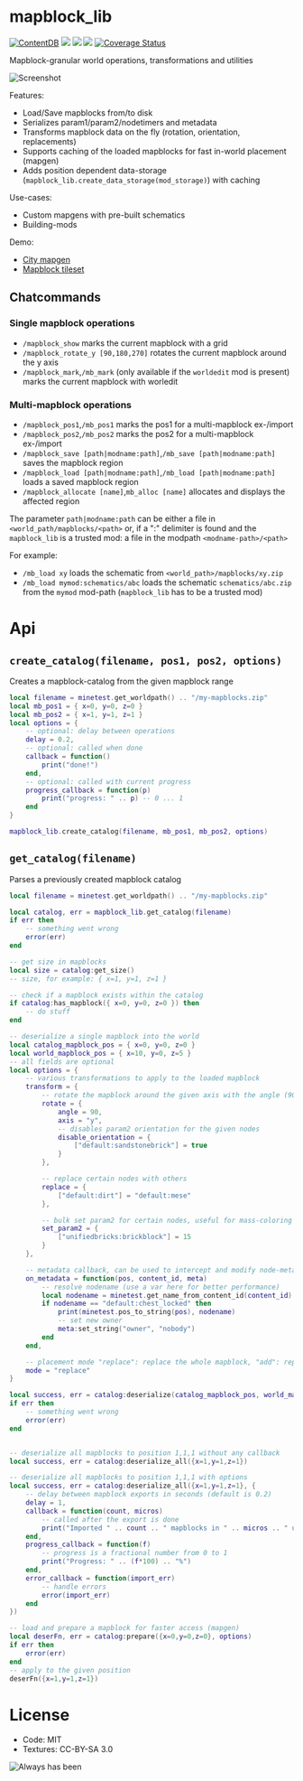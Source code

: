 
# mapblock_lib

[![ContentDB](https://content.minetest.net/packages/BuckarooBanzay/mapblock_lib/shields/downloads/)](https://content.minetest.net/packages/BuckarooBanzay/mapblock_lib/)
![](https://github.com/BuckarooBanzay/mapblock_lib/workflows/luacheck/badge.svg)
![](https://github.com/BuckarooBanzay/mapblock_lib/workflows/ldoc/badge.svg)
![](https://github.com/BuckarooBanzay/mapblock_lib/workflows/test/badge.svg)
[![Coverage Status](https://coveralls.io/repos/github/BuckarooBanzay/mapblock_lib/badge.svg?branch=main)](https://coveralls.io/github/BuckarooBanzay/mapblock_lib?branch=main)

Mapblock-granular world operations, transformations and utilities

![Screenshot](screenshot.png)

Features:

* Load/Save mapblocks from/to disk
* Serializes param1/param2/nodetimers and metadata
* Transforms mapblock data on the fly (rotation, orientation, replacements)
* Supports caching of the loaded mapblocks for fast in-world placement (mapgen)
* Adds position dependent data-storage (`mapblock_lib.create_data_storage(mod_storage)`) with caching

Use-cases:

* Custom mapgens with pre-built schematics
* Building-mods

Demo:

* [City mapgen](https://github.com/BuckarooBanzay/citygen)
* [Mapblock tileset](https://github.com/buckarooBanzay/mapblock_tileset)

## Chatcommands

### Single mapblock operations

* `/mapblock_show` marks the current mapblock with a grid
* `/mapblock_rotate_y [90,180,270]` rotates the current mapblock around the y axis
* `/mapblock_mark`,`/mb_mark` (only available if the `worldedit` mod is present) marks the current mapblock with worledit

### Multi-mapblock operations

* `/mapblock_pos1`,`/mb_pos1` marks the pos1 for a multi-mapblock ex-/import
* `/mapblock_pos2`,`/mb_pos2` marks the pos2 for a multi-mapblock ex-/import
* `/mapblock_save [path|modname:path]`,`/mb_save [path|modname:path]` saves the mapblock region
* `/mapblock_load [path|modname:path]`,`/mb_load [path|modname:path]` loads a saved mapblock region
* `/mapblock_allocate [name]`,`mb_alloc [name]` allocates and displays the affected region

The parameter `path|modname:path` can be either a file in `<world_path/mapblocks/<path>`
or, if a ":" delimiter is found and the `mapblock_lib` is a trusted mod: a file in the modpath `<modname-path>/<path>`

For example:
* `/mb_load xy` loads the schematic from `<world_path>/mapblocks/xy.zip`
* `/mb_load mymod:schematics/abc` loads the schematic `schematics/abc.zip` from the `mymod` mod-path (`mapblock_lib` has to be a trusted mod)

# Api

## `create_catalog(filename, pos1, pos2, options)`

Creates a mapblock-catalog from the given mapblock range

```lua
local filename = minetest.get_worldpath() .. "/my-mapblocks.zip"
local mb_pos1 = { x=0, y=0, z=0 }
local mb_pos2 = { x=1, y=1, z=1 }
local options = {
    -- optional: delay between operations
    delay = 0.2,
    -- optional: called when done
    callback = function()
        print("done!")
    end,
    -- optional: called with current progress
    progress_callback = function(p)
        print("progress: " .. p) -- 0 ... 1
    end
}

mapblock_lib.create_catalog(filename, mb_pos1, mb_pos2, options)
```

## `get_catalog(filename)`

Parses a previously created mapblock catalog

```lua
local filename = minetest.get_worldpath() .. "/my-mapblocks.zip"

local catalog, err = mapblock_lib.get_catalog(filename)
if err then
    -- something went wrong
    error(err)
end

-- get size in mapblocks
local size = catalog:get_size()
-- size, for example: { x=1, y=1, z=1 }

-- check if a mapblock exists within the catalog
if catalog:has_mapblock({ x=0, y=0, z=0 }) then
    -- do stuff
end

-- deserialize a single mapblock into the world
local catalog_mapblock_pos = { x=0, y=0, z=0 }
local world_mapblock_pos = { x=10, y=0, z=5 }
-- all fields are optional
local options = {
	-- various transformations to apply to the loaded mapblock
	transform = {
		-- rotate the mapblock around the given axis with the angle (90, 180, 270)
		rotate = {
			angle = 90,
			axis = "y",
			-- disables param2 orientation for the given nodes
			disable_orientation = {
				["default:sandstonebrick"] = true
			}
		},

		-- replace certain nodes with others
		replace = {
			["default:dirt"] = "default:mese"
		},

		-- bulk set param2 for certain nodes, useful for mass-coloring
		set_param2 = {
			["unifiedbricks:brickblock"] = 15
		}
	},

	-- metadata callback, can be used to intercept and modify node-metadata/inventory
	on_metadata = function(pos, content_id, meta)
		-- resolve nodename (use a var here for better performance)
		local nodename = minetest.get_name_from_content_id(content_id)
		if nodename == "default:chest_locked" then
			print(minetest.pos_to_string(pos), nodename)
			-- set new owner
			meta:set_string("owner", "nobody")
		end
	end,

	-- placement mode "replace": replace the whole mapblock, "add": replace only air nodes
	mode = "replace"
}

local success, err = catalog:deserialize(catalog_mapblock_pos, world_mapblock_pos, options)
if err then
    -- something went wrong
    error(err)
end


-- deserialize all mapblocks to position 1,1,1 without any callback
local success, err = catalog:deserialize_all({x=1,y=1,z=1})

-- deserialize all mapblocks to position 1,1,1 with options
local success, err = catalog:deserialize_all({x=1,y=1,z=1}, {
	-- delay between mapblock exports in seconds (default is 0.2)
	delay = 1,
	callback = function(count, micros)
		-- called after the export is done
		print("Imported " .. count .. " mapblocks in " .. micros .. " us")
	end,
	progress_callback = function(f)
		-- progress is a fractional number from 0 to 1
		print("Progress: " .. (f*100) .. "%")
	end,
	error_callback = function(import_err)
		-- handle errors
		error(import_err)
	end
})

-- load and prepare a mapblock for faster access (mapgen)
local deserFn, err = catalog:prepare({x=0,y=0,z=0}, options)
if err then
	error(err)
end
-- apply to the given position
deserFn({x=1,y=1,z=1})

```

# License

* Code: MIT
* Textures: CC-BY-SA 3.0

![Always has been](mapblocks.jpg)

